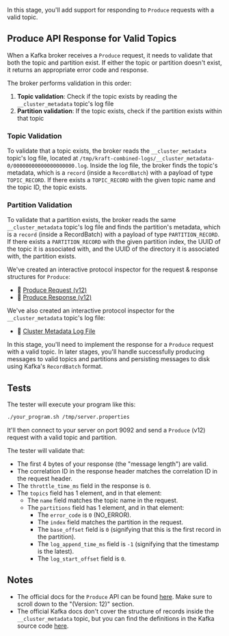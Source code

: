 In this stage, you'll add support for responding to `Produce` requests with a valid topic.

## Produce API Response for Valid Topics

When a Kafka broker receives a `Produce` request, it needs to validate that both the topic and partition exist. If either the topic or partition doesn't exist, it returns an appropriate error code and response.

The broker performs validation in this order:
1. **Topic validation**: Check if the topic exists by reading the `__cluster_metadata` topic's log file
2. **Partition validation**: If the topic exists, check if the partition exists within that topic

### Topic Validation

To validate that a topic exists, the broker reads the `__cluster_metadata` topic's log file, located at `/tmp/kraft-combined-logs/__cluster_metadata-0/00000000000000000000.log`. Inside the log file, the broker finds the topic's metadata, which is a `record` (inside a `RecordBatch`) with a payload of type `TOPIC_RECORD`. If there exists a `TOPIC_RECORD` with the given topic name and the topic ID, the topic exists.

### Partition Validation

To validate that a partition exists, the broker reads the same `__cluster_metadata` topic's log file and finds the partition's metadata, which is a `record` (inside a RecordBatch) with a payload of type `PARTITION_RECORD`. If there exists a `PARTITION_RECORD` with the given partition index, the UUID of the topic it is associated with, and the UUID of the directory it is associated with, the partition exists.

We've created an interactive protocol inspector for the request & response structures for `Produce`:

- 🔎 [Produce Request (v12)](https://binspec.org/kafka-produce-request-v12)
- 🔎 [Produce Response (v12)](https://binspec.org/kafka-produce-response-v12)

We've also created an interactive protocol inspector for the `__cluster_metadata` topic's log file:
- 🔎 [Cluster Metadata Log File](https://binspec.org/kafka-cluster-metadata)

In this stage, you'll need to implement the response for a `Produce` request with a valid topic. In later stages, you'll handle successfully producing messages to valid topics and partitions and persisting messages to disk using Kafka's `RecordBatch` format.

## Tests

The tester will execute your program like this:

```bash
./your_program.sh /tmp/server.properties
```

It'll then connect to your server on port 9092 and send a `Produce` (v12) request with a valid topic and partition.

The tester will validate that:

- The first 4 bytes of your response (the "message length") are valid.
- The correlation ID in the response header matches the correlation ID in the request header.
- The `throttle_time_ms` field in the response is `0`.
- The `topics` field has 1 element, and in that element:
  - The `name` field matches the topic name in the request.
  - The `partitions` field has 1 element, and in that element:
    - The `error_code` is `0` (NO_ERROR).
    - The `index` field matches the partition in the request.
    - The `base_offset` field is `0` (signifying that this is the first record in the partition).
    - The `log_append_time_ms` field is `-1` (signifying that the timestamp is the latest).
    - The `log_start_offset` field is `0`.

## Notes

- The official docs for the `Produce` API can be found [here](https://kafka.apache.org/protocol.html#The_Messages_Produce). Make sure to scroll down to the "(Version: 12)" section.
- The official Kafka docs don't cover the structure of records inside the `__cluster_metadata` topic, but you can find the definitions in the Kafka source code [here](https://github.com/apache/kafka/tree/5b3027dfcbcb62d169d4b4421260226e620459af/metadata/src/main/resources/common/metadata).
